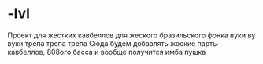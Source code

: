 # -lvl
Проект для жестких кавбеллов для жеского бразильского фонка вуки ву вуки трепа трепа трепа
Сюда будем добавлять жоские парты кавбеллов, 808ого басса и вообще получится имба пушка
